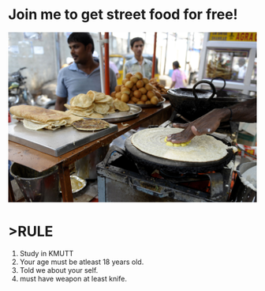 # Join me to get street food for free!
![Alt Text](https://github.com/mammmarkkk/india-is-my-home/blob/main/LOGO%20INDIA/Streetfoodpicture.jpg?raw=true)
# >RULE
1. Study in KMUTT
2. Your age must be atleast 18 years old.
3. Told we about your self.
4. must have weapon at least knife.

